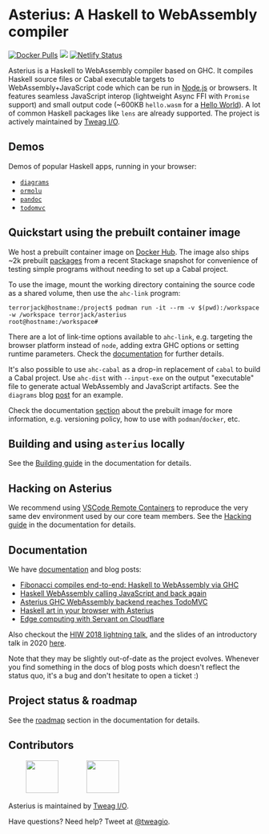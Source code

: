 # Asterius: A Haskell to WebAssembly compiler

[![Docker Pulls](https://img.shields.io/docker/pulls/terrorjack/asterius.svg)](https://hub.docker.com/r/terrorjack/asterius)
![](https://github.com/tweag/asterius/workflows/pipeline/badge.svg?branch=master)
[![Netlify Status](https://api.netlify.com/api/v1/badges/e7cfe6ef-b0e6-4a17-bd74-8bce6063f147/deploy-status)](https://asterius.netlify.app)

Asterius is a Haskell to WebAssembly compiler based on GHC. It compiles
Haskell source files or Cabal executable targets to WebAssembly+JavaScript code
which can be run in [Node.js][nodejs] or browsers.
It features seamless JavaScript interop
(lightweight Async FFI with `Promise` support) and small output code (~600KB
`hello.wasm` for a [Hello
World](https://hackage.haskell.org/package/hello-1.0.0.2)). A lot of common
Haskell packages like `lens` are already supported. The project is actively
maintained by [Tweag I/O](https://tweag.io/).

[nodejs]: https://nodejs.org

## Demos

Demos of popular Haskell apps, running in your browser:

- [`diagrams`](https://asterius.netlify.app/demo/diagrams/hilbert.html)
- [`ormolu`](https://asterius.netlify.app/demo/ormolu/WebOrmolu.html)
- [`pandoc`](https://asterius.netlify.app/demo/pandoc/pandoc.html)
- [`todomvc`](https://asterius.netlify.app/demo/todomvc/index.html)

## Quickstart using the prebuilt container image

We host a prebuilt container image on [Docker
Hub](https://hub.docker.com/r/terrorjack/asterius). The image also ships ~2k
prebuilt [packages](https://github.com/tweag/asterius/issues/354) from a recent
Stackage snapshot for convenience of testing simple programs without needing to
set up a Cabal project.

To use the image, mount the working directory containing the source code as a
shared volume, then use the `ahc-link` program:

```console
terrorjack@hostname:/project$ podman run -it --rm -v $(pwd):/workspace -w /workspace terrorjack/asterius
root@hostname:/workspace#
```

There are a lot of link-time options available to `ahc-link`, e.g. targeting
the browser platform instead of `node`, adding extra GHC options or setting
runtime parameters. Check the [documentation](https://asterius.netlify.app/) for
further details.

It's also possible to use `ahc-cabal` as a drop-in replacement of `cabal` to
build a Cabal project. Use `ahc-dist` with `--input-exe` on the output
"executable" file to generate actual WebAssembly and JavaScript artifacts. See
the `diagrams` blog
[post](https://www.tweag.io/posts/2019-12-19-asterius-diagrams.html) for an
example.

Check the documentation [section](https://asterius.netlify.app/images.html)
about the prebuilt image for more information, e.g. versioning policy, how to
use with `podman`/`docker`, etc.

## Building and using `asterius` locally

See the [Building guide](https://asterius.netlify.app/building.html) in the
documentation for details.

## Hacking on Asterius

We recommend using [VSCode Remote
Containers](https://code.visualstudio.com/docs/remote/containers) to reproduce
the very same dev environment used by our core team members. See the [Hacking
guide](https://asterius.netlify.app/hacking.html) in the documentation for
details.

## Documentation

We have [documentation](https://asterius.netlify.app/) and blog posts:

- [Fibonacci compiles end-to-end: Haskell to WebAssembly via
  GHC](https://www.tweag.io/posts/2018-05-29-hello-asterius.html)
- [Haskell WebAssembly calling JavaScript and back
  again](https://www.tweag.io/posts/2018-09-12-asterius-ffi.html)
- [Asterius GHC WebAssembly backend reaches
  TodoMVC](https://www.tweag.io/posts/2018-12-20-asterius-todomvc.html)
- [Haskell art in your browser with
  Asterius](https://www.tweag.io/posts/2019-12-19-asterius-diagrams.html)
- [Edge computing with Servant on
  Cloudflare](https://www.tweag.io/blog/2020-10-09-asterius-cloudflare-worker/)

Also checkout the [HIW 2018 lightning
talk](https://icfp18.sigplan.org/details/hiw-2018-papers/6/Lightning-talk-Asterius-Bringing-Haskell-to-WebAssembly),
and the slides of an introductory talk in 2020
[here](https://docs.google.com/presentation/d/1AZJIf2ykheqONOM23oC6F3LJ9m5W9gbl69pDVdZszHg/edit?usp=sharing).

Note that they may be slightly out-of-date as the project evolves. Whenever you
find something in the docs of blog posts which doesn't reflect the status quo,
it's a bug and don't hesitate to open a ticket :)

## Project status & roadmap

See the [roadmap](https://asterius.netlify.app/roadmap.html) section in the
documentation for details.

## Contributors

&nbsp;&nbsp;&nbsp;&nbsp;&nbsp;&nbsp;&nbsp;&nbsp;
[<img src="./docs/tweag-logo.svg" height="65">](https://tweag.io)
&nbsp;&nbsp;&nbsp;&nbsp;&nbsp;&nbsp;&nbsp;&nbsp;&nbsp;&nbsp;&nbsp;&nbsp;
[<img src="https://i.imgur.com/tAag5MD.jpg" height="65">](https://iohk.io)

Asterius is maintained by [Tweag I/O](https://tweag.io/).

Have questions? Need help? Tweet at [@tweagio](https://twitter.com/tweagio).

